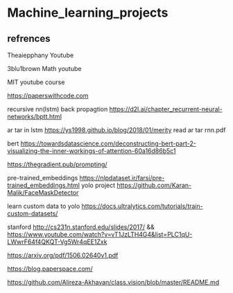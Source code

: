 # Machine_learning_projects
## refrences 

Theaiepphany  Youtube

3blu1brown  Math youtube

MIT youtube course

https://paperswithcode.com


recursive nn(lstm) back propagtion
https://d2l.ai/chapter_recurrent-neural-networks/bptt.html


ar tar in lstm
https://ys1998.github.io/blog/2018/01/merity
read ar tar rnn.pdf

bert
https://towardsdatascience.com/deconstructing-bert-part-2-visualizing-the-inner-workings-of-attention-60a16d86b5c1

https://thegradient.pub/prompting/

pre-trained_embeddings https://nlpdataset.ir/farsi/pre-trained_embeddings.html
yolo project
https://github.com/Karan-Malik/FaceMaskDetector

learn custom data to yolo
https://docs.ultralytics.com/tutorials/train-custom-datasets/

stanford
http://cs231n.stanford.edu/slides/2017/
 && https://www.youtube.com/watch?v=vT1JzLTH4G4&list=PLC1qU-LWwrF64f4QKQT-Vg5Wr4qEE1Zxk
 
https://arxiv.org/pdf/1506.02640v1.pdf

https://blog.paperspace.com/

https://github.com/Alireza-Akhavan/class.vision/blob/master/README.md
